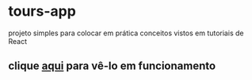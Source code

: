 # tours-app

projeto simples para colocar em prática conceitos vistos em tutoriais de React

## clique [aqui](https://fabioportfolio-react-tours.netlify.app/) para vê-lo em funcionamento
